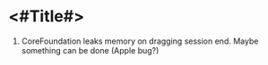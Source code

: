 #  <#Title#>

1. CoreFoundation leaks memory on dragging session end. Maybe something can be done (Apple bug?)
